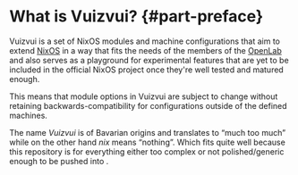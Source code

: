 # What is Vuizvui? {#part-preface}

Vuizvui is a set of NixOS modules and machine configurations that aim to
extend [NixOS][nixos] in a way that fits the needs of the members of the
[OpenLab][openlab] and also serves as a playground for experimental features that
are yet to be included in the official NixOS project once they're well
tested and matured enough.

This means that module options in Vuizvui are subject to change without
retaining backwards-compatibility for configurations outside of the
defined machines.

The name _Vuizvui_ is of Bavarian origins and translates to
“much too much” while on the other hand
_nix_ means “nothing”. Which fits quite well because this
repository is for everything either too complex or not polished/generic
enough to be pushed into [<nixpkgs>][nixpkgs].

[nixos]: https://nixos.org/
<!-- FIXME(sterni): no longer a good URL to link to -->
[nixpkgs]: https://nixos.org/nixpkgs
[openlab]: https://openlab-augsburg.de

